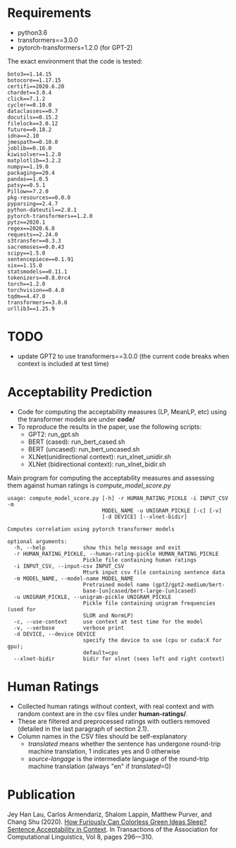 # Requirements

- python3.6
- transformers==3.0.0
- pytorch-transformers=1.2.0 (for GPT-2)

The exact environment that the code is tested:
```
boto3==1.14.15
botocore==1.17.15
certifi==2020.6.20
chardet==3.0.4
click==7.1.2
cycler==0.10.0
dataclasses==0.7
docutils==0.15.2
filelock==3.0.12
future==0.18.2
idna==2.10
jmespath==0.10.0
joblib==0.16.0
kiwisolver==1.2.0
matplotlib==3.2.2
numpy==1.19.0
packaging==20.4
pandas==1.0.5
patsy==0.5.1
Pillow==7.2.0
pkg-resources==0.0.0
pyparsing==2.4.7
python-dateutil==2.8.1
pytorch-transformers==1.2.0
pytz==2020.1
regex==2020.6.8
requests==2.24.0
s3transfer==0.3.3
sacremoses==0.0.43
scipy==1.5.0
sentencepiece==0.1.91
six==1.15.0
statsmodels==0.11.1
tokenizers==0.8.0rc4
torch==1.2.0
torchvision==0.4.0
tqdm==4.47.0
transformers==3.0.0
urllib3==1.25.9
```

# TODO
- update GPT2 to use transformers==3.0.0 (the current code breaks when context is included at test time)

# Acceptability Prediction

- Code for computing the acceptability measures (LP, MeanLP, etc) using the transformer models are under **code/**
- To reproduce the results in the paper, use the following scripts:
  - GPT2: run_gpt.sh
  - BERT (cased): run_bert_cased.sh
  - BERT (uncased): run_bert_uncased.sh
  - XLNet(unidirectional context): run_xlnet_unidir.sh
  - XLNet (bidirectional context): run_xlnet_bidir.sh
  
Main program for computing the acceptability measures and assessing them against human ratings is _compute_model_score.py_

```
usage: compute_model_score.py [-h] -r HUMAN_RATING_PICKLE -i INPUT_CSV -m
                              MODEL_NAME -u UNIGRAM_PICKLE [-c] [-v]
                              [-d DEVICE] [--xlnet-bidir]

Computes correlation using pytorch transformer models

optional arguments:
  -h, --help            show this help message and exit
  -r HUMAN_RATING_PICKLE, --human-rating-pickle HUMAN_RATING_PICKLE
                        Pickle file containing human ratings
  -i INPUT_CSV, --input-csv INPUT_CSV
                        Mturk input csv file containing sentence data
  -m MODEL_NAME, --model-name MODEL_NAME
                        Pretrained model name (gpt2/gpt2-medium/bert-
                        base-[un]cased/bert-large-[un]cased)
  -u UNIGRAM_PICKLE, --unigram-pickle UNIGRAM_PICKLE
                        Pickle file containing unigram frequencies (used for
                        SLOR and NormLP)
  -c, --use-context     use context at test time for the model
  -v, --verbose         verbose print
  -d DEVICE, --device DEVICE
                        specify the device to use (cpu or cuda:X for gpu);
                        default=cpu
  --xlnet-bidir         bidir for xlnet (sees left and right context)
  ```

# Human Ratings
- Collected human ratings without context, with real context and with random context are in the csv files under **human-ratings/**.
- These are filtered and preprocessed ratings with outliers removed (detailed in the last paragraph of section 2.1).
- Column names in the CSV files should be self-explanatory
  - _translated_ means whether the sentence has undergone round-trip machine translation, 1 indicates yes and 0 otherwise
  - _source-langage_ is the intermediate language of the round-trip machine translation (always "en" if _translated_=0)
  
# Publication

Jey Han Lau, Carlos Armendariz, Shalom Lappin, Matthew Purver, and Chang Shu (2020). [How Furiously Can Colorless Green Ideas Sleep? Sentence Acceptability in Context](https://www.mitpressjournals.org/doi/full/10.1162/tacl_a_00315). In Transactions of the Association for Computational Linguistics, Vol 8, pages 296—310. 
